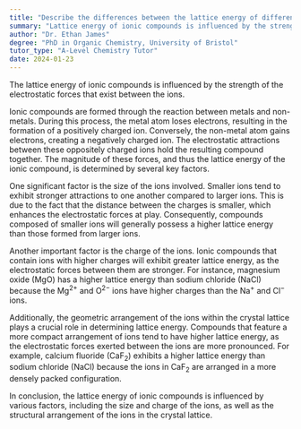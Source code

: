 ```yaml
---
title: "Describe the differences between the lattice energy of different ionic compounds"
summary: "Lattice energy of ionic compounds is influenced by the strength of electrostatic forces between ions, affecting their stability and properties."
author: "Dr. Ethan James"
degree: "PhD in Organic Chemistry, University of Bristol"
tutor_type: "A-Level Chemistry Tutor"
date: 2024-01-23
---
```


The lattice energy of ionic compounds is influenced by the strength of the electrostatic forces that exist between the ions.

Ionic compounds are formed through the reaction between metals and non-metals. During this process, the metal atom loses electrons, resulting in the formation of a positively charged ion. Conversely, the non-metal atom gains electrons, creating a negatively charged ion. The electrostatic attractions between these oppositely charged ions hold the resulting compound together. The magnitude of these forces, and thus the lattice energy of the ionic compound, is determined by several key factors.

One significant factor is the size of the ions involved. Smaller ions tend to exhibit stronger attractions to one another compared to larger ions. This is due to the fact that the distance between the charges is smaller, which enhances the electrostatic forces at play. Consequently, compounds composed of smaller ions will generally possess a higher lattice energy than those formed from larger ions.

Another important factor is the charge of the ions. Ionic compounds that contain ions with higher charges will exhibit greater lattice energy, as the electrostatic forces between them are stronger. For instance, magnesium oxide ($\text{MgO}$) has a higher lattice energy than sodium chloride ($\text{NaCl}$) because the $\text{Mg}^{2+}$ and $\text{O}^{2-}$ ions have higher charges than the $\text{Na}^{+}$ and $\text{Cl}^{-}$ ions.

Additionally, the geometric arrangement of the ions within the crystal lattice plays a crucial role in determining lattice energy. Compounds that feature a more compact arrangement of ions tend to have higher lattice energy, as the electrostatic forces exerted between the ions are more pronounced. For example, calcium fluoride ($\text{CaF}_2$) exhibits a higher lattice energy than sodium chloride ($\text{NaCl}$) because the ions in $\text{CaF}_2$ are arranged in a more densely packed configuration.

In conclusion, the lattice energy of ionic compounds is influenced by various factors, including the size and charge of the ions, as well as the structural arrangement of the ions in the crystal lattice.
    